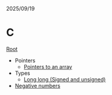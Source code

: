 2025/09/19

# C

[Root](../README.md)

- Pointers
    - [Pointers to an array](./Pointers_to_an_array.md)
- Types
    - [Long long (Signed and unsigned)](./Long_long.md)
- [Negative numbers](Negative_numbers.md)
